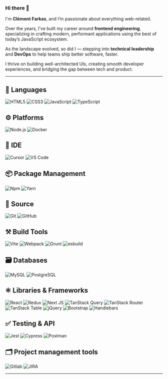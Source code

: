### Hi there 👋

I'm **Clément Farkas**, and I’m passionate about everything web-related.

Over the years, I’ve built my career around **frontend engineering**, specializing in crafting modern, performant applications using the best of today’s JavaScript ecosystem.

As the landscape evolved, so did I — stepping into **technical leadership** and **DevOps** to help teams ship better software, faster.

I thrive on building well-architected UIs, creating smooth developer experiences, and bridging the gap between tech and product.

---

## 🧠 Languages
![HTML5](https://img.shields.io/badge/-HTML5-E34F26?style=flat&logo=html5&logoColor=FFF)
![CSS3](https://img.shields.io/badge/-CSS-1572B6?style=flat&logo=css3&logoColor=FFF)
![JavaScript](https://img.shields.io/badge/-JavaScript-F7DF1E?style=flat&logo=JavaScript&logoColor=000)
![TypeScript](https://img.shields.io/badge/TypeScript-007ACC?style=flat&logo=typescript&logoColor=white)

## ⚙️ Platforms
![Node.js](https://img.shields.io/badge/-Node.js-339933?style=flat&logo=nodedotjs&logoColor=FFF)
![Docker](https://img.shields.io/badge/-Docker-2496ED?style=flat&logo=docker&logoColor=FFF)

## 🧰 IDE
![Cursor](https://img.shields.io/badge/-Cursor-1E1E1E?style=flat&logo=visualstudiocode&logoColor=white)
![VS Code](https://img.shields.io/badge/-VSCode-209ce9?style=flat&logo=visualstudiocode&logoColor=FFF)

## 📦 Package Management
![Npm](https://img.shields.io/badge/-Npm-C31614?style=flat&logo=npm&logoColor=FFF)
![Yarn](https://img.shields.io/badge/yarn-%232C8EBB.svg?style=flat&logo=yarn&logoColor=FFF)

## 💾 Source
![Git](https://img.shields.io/badge/-Git-F05032?style=flat&logo=git&logoColor=FFF)
![GitHub](https://img.shields.io/badge/github-%23121011.svg?style=flat&logo=github&logoColor=white)

## ⚒️ Build Tools
![Vite](https://img.shields.io/badge/Vite-646CFF?style=flat&logo=vite&logoColor=white)
![Webpack](https://img.shields.io/badge/-Webpack-3073b9?style=flat&logo=webpack&logoColor=FFF)
![Grunt](https://img.shields.io/badge/-Grunt-fd7e14?style=flat&logo=grunt&logoColor=FFF)
![esbuild](https://img.shields.io/badge/Esbuild-FFCF00?style=flat&logo=esbuild&logoColor=black)

## 🗃️ Databases
![MySQL](https://img.shields.io/badge/-MySQL-4479A1?style=flat&logo=MySQL&logoColor=FFF)
![PostgreSQL](https://img.shields.io/badge/-PostgreSQL-336791?style=flat&logo=PostgreSQL&logoColor=FFF)

## ⚛️ Libraries & Frameworks
![React](https://img.shields.io/badge/-React-61DAFB?style=flat&logo=React&logoColor=FFF)
![Redux](https://img.shields.io/badge/-Redux-764ABC?style=flat&logo=Redux&logoColor=FFF)
![Next JS](https://img.shields.io/badge/Next-black?style=flat&logo=next.js&logoColor=white)
![TanStack Query](https://img.shields.io/badge/TanStack_Query-FF4154?style=flat&logo=reactquery&logoColor=white)
![TanStack Router](https://img.shields.io/badge/TanStack_Router-5F5FF0?style=flat&logo=react&logoColor=white)
![TanStack Table](https://img.shields.io/badge/TanStack_Table-1A1A1A?style=flat&logo=react&logoColor=white)
![jQuery](https://img.shields.io/badge/-jQuery-0769AD?style=flat&logo=jQuery&logoColor=FFF)
![Bootstrap](https://img.shields.io/badge/-Bootstrap-7952B3?style=flat&logo=Bootstrap&logoColor=FFF)
![Handlebars](https://img.shields.io/badge/-Handlebar-f0772b?style=flat&logo=handlebarsdotjs&logoColor=000)

## ✅ Testing & API
![Jest](https://img.shields.io/badge/-Jest-BF3A16?style=flat&logo=Jest&logoColor=FFF)
![Cypress](https://img.shields.io/badge/-Cypress-59595A?style=flat&logo=Cypress&logoColor=FFF)
![Postman](https://img.shields.io/badge/-Postman-FF6C37?style=flat&logo=Postman&logoColor=FFF)

## 🗂️ Project management tools
![Gitlab](https://img.shields.io/badge/-Gitlab-fd7e14?style=flat&logo=gitlab&logoColor=FFF)
![JIRA](https://img.shields.io/badge/JIRA-0052CC?style=flat&logo=jira&logoColor=white)

---

<!--
**cdfarkas/cdfarkas** is a ✨ _special_ ✨ repository because its `README.md` (this file) appears on your GitHub profile.

Ideas:
- 🔭 I’m currently working on a React component design system library
- 🌱 I’m currently learning Gitlab actions and devops in general
- 💬 Ask me about front end architecture, state sharing, and DX
- 📫 How to reach me: [cfarkas.bsky.social](https://bsky.app/profile/cfarkas.bsky.social)
-->
